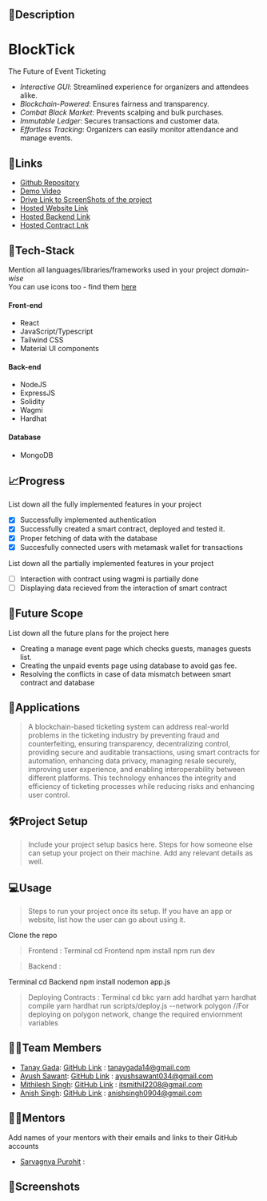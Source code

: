 ## 📝Description

  
 <h1>BlockTick</h1> The Future of Event Ticketing

- *Interactive GUI*: Streamlined experience for organizers and attendees alike.
- *Blockchain-Powered*: Ensures fairness and transparency.
- *Combat Black Market*: Prevents scalping and bulk purchases.
- *Immutable Ledger*: Secures transactions and customer data.
- *Effortless Tracking*: Organizers can easily monitor attendance and manage events.
 
## [](https://github.com/CommunityOfCoders/Inheritance-2023/blob/main/sample_readme.md#links)🔗Links
+ [Github Repository](https://github.com/TanayGada/BlocTick)
+ [Demo Video]()
+ [Drive Link to ScreenShots of the project]()
+ [Hosted Website Link]()
+ [Hosted Backend Link]()
+ [Hosted Contract Lnk]()
## [](https://github.com/CommunityOfCoders/Inheritance-2023/blob/main/sample_readme.md#tech-stack)🤖Tech-Stack

Mention all languages/libraries/frameworks used in your project *domain-wise*  
You can use icons too - find them [here](https://github.com/get-icon/geticon)

#### [](https://github.com/CommunityOfCoders/Inheritance-2023/blob/main/sample_readme.md#front-end)Front-end

- React
- JavaScript/Typescript
- Tailwind CSS
- Material UI components

#### [](https://github.com/CommunityOfCoders/Inheritance-2023/blob/main/sample_readme.md#back-end)Back-end

- NodeJS
- ExpressJS
- Solidity
- Wagmi
- Hardhat

#### [](https://github.com/CommunityOfCoders/Inheritance-2023/blob/main/sample_readme.md#database)Database

- MongoDB

## [](https://github.com/CommunityOfCoders/Inheritance-2023/blob/main/sample_readme.md#progress)📈Progress

List down all the fully implemented features in your project

- [x]  Successfully implemented authentication
- [x]  Successfully created a smart contract, deployed and tested it.
- [x]  Proper fetching of data with the database
- [x] Succesfully connected users with metamask wallet for transactions

List down all the partially implemented features in your project

- [ ]  Interaction with contract using wagmi is partially done
- [ ]  Displaying data recieved from the interaction of smart contract

## [](https://github.com/CommunityOfCoders/Inheritance-2023/blob/main/sample_readme.md#future-scope)🔮Future Scope

List down all the future plans for the project here

- Creating a manage event page which checks guests, manages guests list. 
- Creating the unpaid events page using database to avoid  gas fee.
- Resolving the conflicts in case of data mismatch between smart contract and database

## [](https://github.com/CommunityOfCoders/Inheritance-2023/blob/main/sample_readme.md#applications)💸Applications

> A blockchain-based ticketing system can address real-world problems in the ticketing industry by preventing fraud and counterfeiting, ensuring transparency, decentralizing control, providing secure and auditable transactions, using smart contracts for automation, enhancing data privacy, managing resale securely, improving user experience, and enabling interoperability between different platforms. This technology enhances the integrity and efficiency of ticketing processes while reducing risks and enhancing user control.

## [](https://github.com/CommunityOfCoders/Inheritance-2023/blob/main/sample_readme.md#project-setup)🛠Project Setup

> Include your project setup basics here. Steps for how someone else can setup your project on their machine. Add any relevant details as well.

## [](https://github.com/CommunityOfCoders/Inheritance-2023/blob/main/sample_readme.md#usage)💻Usage

> Steps to run your project once its setup. If you have an app or website, list how the user can go about using it.

Clone the repo
>Frontend : 
Terminal
cd Frontend
npm install
npm run dev

> Backend : 

Terminal
cd Backend
npm install
nodemon app.js

> Deploying Contracts : 
Terminal
cd bkc
yarn add hardhat
yarn hardhat compile
yarn hardhat run scripts/deploy.js --network polygon
//For deploying on polygon network, change the required enviornment variables

## [](https://github.com/CommunityOfCoders/Inheritance-2023/blob/main/sample_readme.md#team-members)👨‍💻Team Members

- [Tanay Gada](https://github.com/): [GitHub Link](https://github.com/TanayGada) : tanaygada14@gmail.com
- [Ayush Sawant](https://github.com/): [GitHub Link](https://github.com/ayushsawant464) : ayushsawant034@gmail.com
- [Mithilesh Singh](https://github.com/): [GitHub Link](https://github.com/22mithil) : itsmithil2208@gmail.com
- [Anish Singh](https://github.com/): [GitHub Link](https://github.com/AnishSingh09) : anishsingh0904@gmail.com
## [](https://github.com/CommunityOfCoders/Inheritance-2023/blob/main/sample_readme.md#mentors)👨‍🏫Mentors

Add names of your mentors with their emails and links to their GitHub accounts

- [Sarvagnya Purohit](https://github.com/saRvaGnyA) :  

## [](https://github.com/CommunityOfCoders/Inheritance-2023/blob/main/sample_readme.md#screenshots)📱Screenshots
